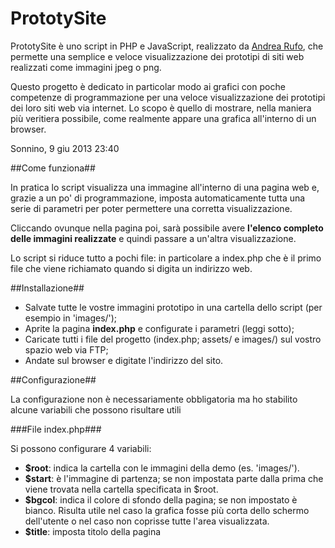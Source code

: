 PrototySite
===========

PrototySite è uno script in PHP e JavaScript, realizzato da [Andrea Rufo](http://www.orangedropdesign.com/ "Orange Drop Design"), che permette una semplice e veloce visualizzazione dei prototipi  di siti web realizzati come immagini jpeg o png.

Questo progetto è dedicato in particolar modo ai grafici con poche competenze di programmazione per una veloce visualizzazione dei prototipi dei loro siti web via internet. Lo scopo è quello di mostrare, nella maniera più veritiera possibile, come realmente appare una grafica all'interno di un browser.

Sonnino, 9 giu 2013 23:40

##Come funziona##

In pratica lo script visualizza una immagine all'interno di una pagina web e, grazie a un po' di programmazione, imposta automaticamente tutta una serie di parametri per poter permettere una corretta visualizzazione. 

Cliccando ovunque nella pagina poi, sarà possibile avere __l'elenco completo delle immagini realizzate__ e quindi passare a un'altra visualizzazione.

Lo script si riduce tutto a pochi file: in particolare a index.php che è il primo file che viene richiamato quando si digita un indirizzo web.

##Installazione##

* Salvate tutte le vostre immagini prototipo in una cartella dello script (per esempio in 'images/');
* Aprite la pagina __index.php__ e configurate i parametri (leggi sotto);
* Caricate tutti i file del progetto (index.php; assets/ e images/) sul vostro spazio web via FTP;
* Andate sul browser e digitate l'indirizzo del sito.

##Configurazione##

La configurazione non è necessariamente obbligatoria ma ho stabilito alcune variabili che possono risultare utili

###File index.php###

Si possono configurare 4 variabili:

* __$root__: indica la cartella con le immagini della demo (es. 'images/').
* __$start__: è l'immagine di partenza; se non impostata parte dalla prima che viene trovata nella cartella specificata in $root.
* __$bgcol__: indica il colore di sfondo della pagina; se non impostato è bianco. Risulta utile nel caso la grafica fosse più corta dello schermo dell'utente o nel caso non coprisse tutte l'area visualizzata.
* __$title__: imposta titolo della pagina